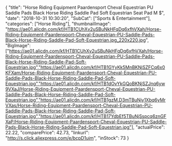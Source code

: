 {
	"title": "Horse Riding Equipment Paardensport Cheval Equestrian PU Saddle Pads Black Horse Riding Saddle Pad Soft Equestrian Seat Pad M $",
	"date": "2018-10-31 10:30:20",
	"SubCat": ["Sports & Entertainment"],
	"categories": ["Horse Riding"],
	"thumbnailImage": "https://ae01.alicdn.com/kf/HTB1CUhXv2uSBuNkHFqDq6xfhVXah/Horse-Riding-Equipment-Paardensport-Cheval-Equestrian-PU-Saddle-Pads-Black-Horse-Riding-Saddle-Pad-Soft-Equestrian.jpg_220x220.jpg",
	"BigImage": ["https://ae01.alicdn.com/kf/HTB1CUhXv2uSBuNkHFqDq6xfhVXah/Horse-Riding-Equipment-Paardensport-Cheval-Equestrian-PU-Saddle-Pads-Black-Horse-Riding-Saddle-Pad-Soft-Equestrian.jpg","https://ae01.alicdn.com/kf/HTB1GYyKk5MnBKNjSZFCq6x0KFXam/Horse-Riding-Equipment-Paardensport-Cheval-Equestrian-PU-Saddle-Pads-Black-Horse-Riding-Saddle-Pad-Soft-Equestrian.jpg","https://ae01.alicdn.com/kf/HTB1dOvYkGQoBKNjSZJnq6yw9VXaJ/Horse-Riding-Equipment-Paardensport-Cheval-Equestrian-PU-Saddle-Pads-Black-Horse-Riding-Saddle-Pad-Soft-Equestrian.jpg","https://ae01.alicdn.com/kf/HTB1gzM.D3mTBuNjy1Xbq6yMrVXas/Horse-Riding-Equipment-Paardensport-Cheval-Equestrian-PU-Saddle-Pads-Black-Horse-Riding-Saddle-Pad-Soft-Equestrian.jpg","https://ae01.alicdn.com/kf/HTB17YdbEf5TBuNjSspcq6znGFXaP/Horse-Riding-Equipment-Paardensport-Cheval-Equestrian-PU-Saddle-Pads-Black-Horse-Riding-Saddle-Pad-Soft-Equestrian.jpg"],
	"actualPrice": 22.22,
	"comparePrice": 42.73,
	"linkurl": "http://s.click.aliexpress.com/e/bcpD1ujm",
	"inStock": 73
}
